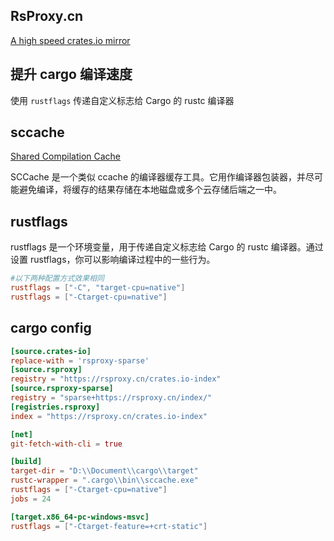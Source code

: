 ## RsProxy.cn

[A high speed crates.io mirror](https://rsproxy.cn/)

## 提升 cargo 编译速度
使用 `rustflags` 传递自定义标志给 Cargo 的 rustc 编译器

## sccache
[Shared Compilation Cache](https://github.com/mozilla/sccache)

SCCache 是一个类似 ccache 的编译器缓存工具。它用作编译器包装器，并尽可能避免编译，将缓存的结果存储在本地磁盘或多个云存储后端之一中。

## rustflags

rustflags 是一个环境变量，用于传递自定义标志给 Cargo 的 rustc 编译器。通过设置 rustflags，你可以影响编译过程中的一些行为。
```toml
#以下两种配置方式效果相同
rustflags = ["-C", "target-cpu=native"]
rustflags = ["-Ctarget-cpu=native"]
```


## cargo config
```toml
[source.crates-io]
replace-with = 'rsproxy-sparse'
[source.rsproxy]
registry = "https://rsproxy.cn/crates.io-index"
[source.rsproxy-sparse]
registry = "sparse+https://rsproxy.cn/index/"
[registries.rsproxy]
index = "https://rsproxy.cn/crates.io-index"

[net]
git-fetch-with-cli = true

[build]
target-dir = "D:\\Document\\cargo\\target"
rustc-wrapper = ".cargo\\bin\\sccache.exe"
rustflags = ["-Ctarget-cpu=native"]
jobs = 24

[target.x86_64-pc-windows-msvc]
rustflags = ["-Ctarget-feature=+crt-static"]
```
